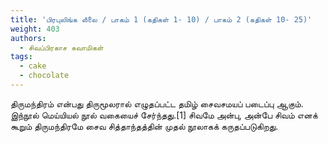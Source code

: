 ```yaml
---
title: 'பிரபுலிங்க லீலை / பாகம் 1 (கதிகள் 1- 10) / பாகம் 2 (கதிகள் 10- 25)'
weight: 403
authors:
  - சிவப்பிரகாச சுவாமிகள்
tags:
  - cake
  - chocolate
---
```


திருமந்திரம் என்பது திருமூலரால் எழுதப்பட்ட தமிழ் சைவசமயப் படைப்பு ஆகும். இந்நூல் மெய்யியல் நூல் வகையைச் சேர்ந்தது.[1] சிவமே அன்பு, அன்பே சிவம் எனக் கூறும் திருமந்திரமே சைவ சித்தாந்தத்தின் முதல் நூலாகக் கருதப்படுகிறது.